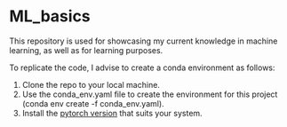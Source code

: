 # ML_basics
This repository is used for showcasing my current knowledge in machine learning, as well as for learning purposes.

To replicate the code, I advise to create a conda environment as follows:

1. Clone the repo to your local machine.
2. Use the conda_env.yaml file to create the environment for this project (conda env create -f conda_env.yaml).
3. Install the [pytorch version](https://pytorch.org/get-started/locally/) that suits your system.
